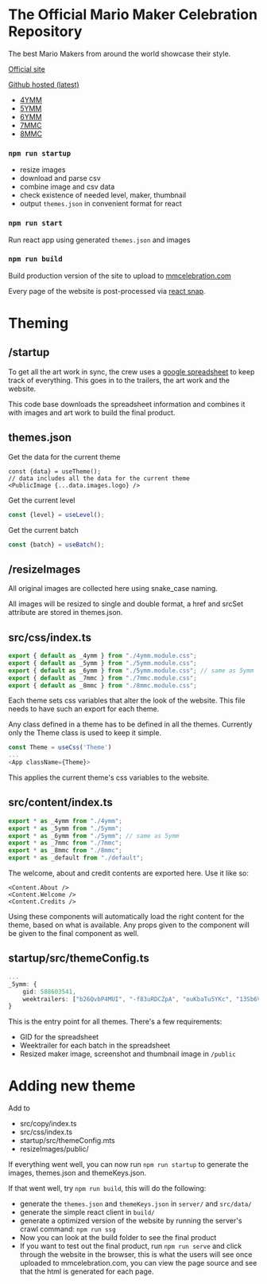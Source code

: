 # The Official Mario Maker Celebration Repository

The best Mario Makers from around the world showcase their style.

[Official site](https://mmcelebration.com)

[Github hosted (latest)](https://nicobrinkkemper.github.io/mmc)

- [4YMM](https://mmcelebration.com/4ymm)
- [5YMM](https://mmcelebration.com/5ymm)
- [6YMM](https://mmcelebration.com/6ymm)
- [7MMC](https://mmcelebration.com/7mmc)
- [8MMC](https://mmcelebration.com/8mmc)


### `npm run startup`
- resize images
- download and parse csv
- combine image and csv data
- check existence of needed level, maker, thumbnail
- output `themes.json` in convenient format for react

### `npm run start`
Run react app using generated `themes.json` and images

### `npm run build`
Build production version of the site to upload to [mmcelebration.com](https://mmcelebration.com)

Every page of the website is post-processed via [react snap](https://github.com/stereobooster/react-snap).


# Theming
## /startup
To get all the art work in sync, the crew uses a [google spreadsheet](https://docs.google.com/spreadsheets/d/e/2PACX-1vROk4rxqS9jPImRfwqL6T6pFHJSBs4Gx3O9JUzabTeDA0aZrr2xccinxeuWhSNJJflByzbE63CAkZj0/pub) to keep track
of everything. This goes in to the trailers, the art work and the website.

This code base downloads the spreadsheet information and combines it with images and art work to build
the final product.

## themes.json

Get the data for the current theme
```tsx
const {data} = useTheme();
// data includes all the data for the current theme
<PublicImage {...data.images.logo} />
```

Get the current level
```ts
const {level} = useLevel();
```

Get the current batch
```ts
const {batch} = useBatch();
```

## /resizeImages
All original images are collected here using snake_case naming.

All images will be resized to single and double format, a href and srcSet attribute are stored in themes.json.

## src/css/index.ts
```ts
export { default as _4ymm } from "./4ymm.module.css";
export { default as _5ymm } from "./5ymm.module.css";
export { default as _6ymm } from "./5ymm.module.css"; // same as 5ymm
export { default as _7mmc } from "./7mmc.module.css";
export { default as _8mmc } from "./8mmc.module.css";
```
Each theme sets css variables that alter the look of the website.
This file needs to have such an export for each theme.

Any class defined in a theme has to be defined in all the themes. Currently only the Theme class is used to keep it simple.

```ts
const Theme = useCss('Theme')
...
<App className={Theme}>
```
This applies the current theme's css variables to the website.

## src/content/index.ts
```ts
export * as _4ymm from "./4ymm";
export * as _5ymm from "./5ymm";
export * as _6ymm from "./5ymm"; // same as 5ymm
export * as _7mmc from "./7mmc";
export * as _8mmc from "./8mmc";
export * as _default from "./default";
```
The welcome, about and credit contents are exported here. Use it like so:
```tsx
<Content.About />
<Content.Welcome />
<Content.Credits />
```
Using these components will automatically load the right content for the theme, based on what is available. Any props given to the component
will be given to the final component as well.

## startup/src/themeConfig.ts
```ts
...
_5ymm: {
    gid: 588603541,
    weektrailers: ["b26QvbP4MUI", "-f83uRDCZpA", "ouKbaTu5YKc", "13Sb6V8ydPM"],
}
```
This is the entry point for all themes. There's a few requirements:
- GID for the spreadsheet
- Weektrailer for each batch in the spreadsheet
- Resized maker image, screenshot and thumbnail image in `/public`


# Adding new theme

Add to 

- src/copy/index.ts
- src/css/index.ts
- startup/src/themeConfig.mts
- resizeImages/public/

If everything went well, you can now run `npm run startup` to generate the images, themes.json and themeKeys.json.

If that went well, try `npm run build`, this will do the following:
- generate the `themes.json` and `themeKeys.json` in `server/` and `src/data/`
- generate the simple react client in `build/`
- generate a optimized version of the website by running the server's crawl command: `npm run ssg`
- Now you can look at the build folder to see the final product
- If you want to test out the final product, run `npm run serve` and click through the website in the browser, this is what the users will see once uploaded to mmcelebration.com, you can view the page source and see that the html is generated for each page. 
